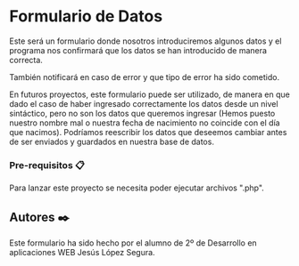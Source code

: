 # Formulario de Datos

Este será un formulario donde nosotros introduciremos algunos datos y el programa nos confirmará que los datos se han introducido de manera correcta.

También notificará en caso de error y que tipo de error ha sido cometido. 

En futuros proyectos, este formulario puede ser utilizado, de manera en que dado el caso de haber ingresado correctamente los datos desde un nivel sintáctico, pero no son los datos que queremos ingresar (Hemos puesto nuestro nombre mal o nuestra fecha de nacimiento no coincide con el día que nacimos). Podríamos reescribir los datos que deseemos cambiar antes de ser enviados y guardados en nuestra base de datos.

### Pre-requisitos 📋

Para lanzar este proyecto se necesita poder ejecutar archivos ".php".

## Autores ✒️

Este formulario ha sido hecho por el alumno de 2º de Desarrollo en aplicaciones WEB Jesús López Segura.